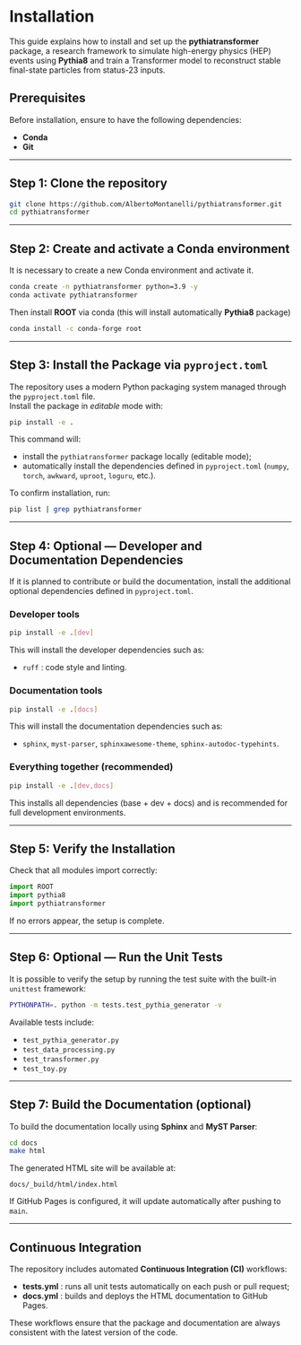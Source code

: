 <!-- docs/installation.md -->
# Installation

This guide explains how to install and set up the **pythiatransformer** package,
a research framework to simulate high-energy physics (HEP) events using **Pythia8**
and train a Transformer model to reconstruct stable final-state particles
from status-23 inputs.

## Prerequisites
Before installation, ensure to have the following dependencies:

- **Conda**
- **Git**

---

## Step 1: Clone the repository
```bash
git clone https://github.com/AlbertoMontanelli/pythiatransformer.git
cd pythiatransformer
```
---

## Step 2: Create and activate a Conda environment

It is necessary to create a new Conda environment and activate it.

```bash
conda create -n pythiatransformer python=3.9 -y
conda activate pythiatransformer
```

Then install **ROOT** via conda (this will install automatically **Pythia8** package)

```bash
conda install -c conda-forge root
```

---

## Step 3: Install the Package via `pyproject.toml`

The repository uses a modern Python packaging system managed through the `pyproject.toml` file.  
Install the package in *editable* mode with:

```bash
pip install -e .
```

This command will:

- install the `pythiatransformer` package locally (editable mode);
- automatically install the dependencies defined in `pyproject.toml` (`numpy`, `torch`, `awkward`, `uproot`, `loguru`, etc.).

To confirm installation, run:

```bash
pip list | grep pythiatransformer
```

---

## Step 4: Optional — Developer and Documentation Dependencies

If it is planned to contribute or build the documentation, install the
additional optional dependencies defined in
`pyproject.toml`.

### Developer tools

```bash
pip install -e .[dev]
```

This will install the developer dependencies such as:
- `ruff` : code style and linting.

### Documentation tools

```bash
pip install -e .[docs]
```

This will install the documentation dependencies such as:
- `sphinx`, `myst-parser`, `sphinxawesome-theme`, `sphinx-autodoc-typehints`.

### Everything together (recommended)

```bash
pip install -e .[dev,docs]
```

This installs all dependencies (base + dev + docs) and is recommended for full development environments.

---

## Step 5: Verify the Installation

Check that all modules import correctly:

```python
import ROOT
import pythia8
import pythiatransformer
```

If no errors appear, the setup is complete.

---

## Step 6: Optional — Run the Unit Tests

It is possible to verify the setup by running the test suite with the built-in `unittest` framework:

```bash
PYTHONPATH=. python -m tests.test_pythia_generator -v
```

Available tests include:
- `test_pythia_generator.py`
- `test_data_processing.py`
- `test_transformer.py`
- `test_toy.py`

---

## Step 7: Build the Documentation (optional)

To build the documentation locally using **Sphinx** and **MyST Parser**:

```bash
cd docs
make html
```

The generated HTML site will be available at:

```
docs/_build/html/index.html
```

If GitHub Pages is configured, it will update automatically after pushing to `main`.

---

## Continuous Integration

The repository includes automated **Continuous Integration (CI)** workflows:

- **tests.yml** : runs all unit tests automatically on each push or pull request;
- **docs.yml** : builds and deploys the HTML documentation to GitHub Pages.

These workflows ensure that the package and documentation are always
consistent with the latest version of the code.


